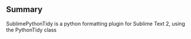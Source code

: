 ## Summary
SublimePythonTidy is a python formatting plugin for Sublime Text 2, using the PythonTidy class
